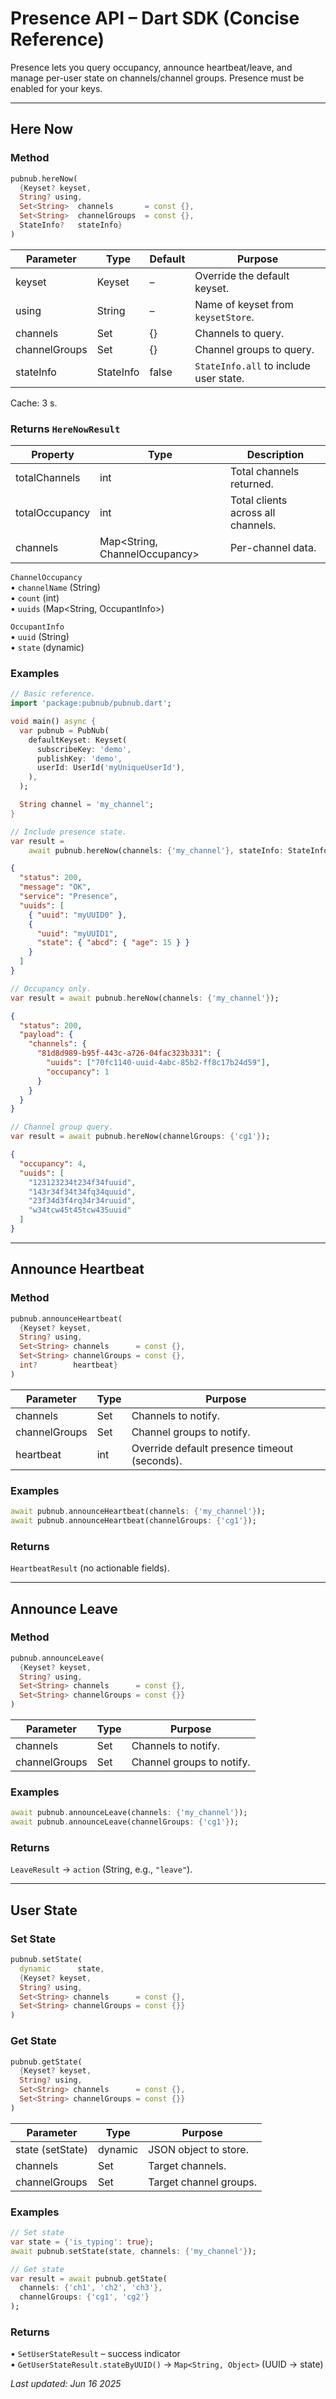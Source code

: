 # Presence API – Dart SDK (Concise Reference)

Presence lets you query occupancy, announce heartbeat/leave, and manage per-user state on channels/channel groups. Presence must be enabled for your keys.

---

## Here Now

### Method
```dart
pubnub.hereNow(
  {Keyset? keyset,
  String? using,
  Set<String>  channels       = const {},
  Set<String>  channelGroups  = const {},
  StateInfo?   stateInfo}
)
```

Parameter | Type | Default | Purpose
---|---|---|---
keyset | Keyset | – | Override the default keyset.
using | String | – | Name of keyset from `keysetStore`.
channels | Set<String> | {} | Channels to query.
channelGroups | Set<String> | {} | Channel groups to query.
stateInfo | StateInfo | false | `StateInfo.all` to include user state.

Cache: 3 s.

### Returns `HereNowResult`
Property | Type | Description
---|---|---
totalChannels | int | Total channels returned.
totalOccupancy | int | Total clients across all channels.
channels | Map<String, ChannelOccupancy> | Per-channel data.

`ChannelOccupancy`  
• `channelName` (String)  
• `count` (int)  
• `uuids` (Map<String, OccupantInfo>)

`OccupantInfo`  
• `uuid` (String)  
• `state` (dynamic)

### Examples
```dart
// Basic reference.
import 'package:pubnub/pubnub.dart';

void main() async {
  var pubnub = PubNub(
    defaultKeyset: Keyset(
      subscribeKey: 'demo',
      publishKey: 'demo',
      userId: UserId('myUniqueUserId'),
    ),
  );

  String channel = 'my_channel';
}
```

```dart
// Include presence state.
var result =
    await pubnub.hereNow(channels: {'my_channel'}, stateInfo: StateInfo.all);
```
```json
{
  "status": 200,
  "message": "OK",
  "service": "Presence",
  "uuids": [
    { "uuid": "myUUID0" },
    {
      "uuid": "myUUID1",
      "state": { "abcd": { "age": 15 } }
    }
  ]
}
```

```dart
// Occupancy only.
var result = await pubnub.hereNow(channels: {'my_channel'});
```
```json
{
  "status": 200,
  "payload": {
    "channels": {
      "81d8d989-b95f-443c-a726-04fac323b331": {
        "uuids": ["70fc1140-uuid-4abc-85b2-ff8c17b24d59"],
        "occupancy": 1
      }
    }
  }
}
```

```dart
// Channel group query.
var result = await pubnub.hereNow(channelGroups: {'cg1'});
```
```json
{
  "occupancy": 4,
  "uuids": [
    "123123234t234f34fuuid",
    "143r34f34t34fq34quuid",
    "23f34d3f4rq34r34ruuid",
    "w34tcw45t45tcw435uuid"
  ]
}
```

---

## Announce Heartbeat

### Method
```dart
pubnub.announceHeartbeat(
  {Keyset? keyset,
  String? using,
  Set<String> channels      = const {},
  Set<String> channelGroups = const {},
  int?        heartbeat}
)
```

Parameter | Type | Purpose
---|---|---
channels | Set<String> | Channels to notify.
channelGroups | Set<String> | Channel groups to notify.
heartbeat | int | Override default presence timeout (seconds).

### Examples
```dart
await pubnub.announceHeartbeat(channels: {'my_channel'});
await pubnub.announceHeartbeat(channelGroups: {'cg1'});
```

### Returns
`HeartbeatResult` (no actionable fields).

---

## Announce Leave

### Method
```dart
pubnub.announceLeave(
  {Keyset? keyset,
  String? using,
  Set<String> channels      = const {},
  Set<String> channelGroups = const {}}
)
```

Parameter | Type | Purpose
---|---|---
channels | Set<String> | Channels to notify.
channelGroups | Set<String> | Channel groups to notify.

### Examples
```dart
await pubnub.announceLeave(channels: {'my_channel'});
await pubnub.announceLeave(channelGroups: {'cg1'});
```

### Returns
`LeaveResult` → `action` (String, e.g., `"leave"`).

---

## User State

### Set State

```dart
pubnub.setState(
  dynamic      state,
  {Keyset? keyset,
  String? using,
  Set<String> channels      = const {},
  Set<String> channelGroups = const {}}
)
```

### Get State

```dart
pubnub.getState(
  {Keyset? keyset,
  String? using,
  Set<String> channels      = const {},
  Set<String> channelGroups = const {}}
)
```

Parameter | Type | Purpose
---|---|---
state (setState) | dynamic | JSON object to store.
channels | Set<String> | Target channels.
channelGroups | Set<String> | Target channel groups.

### Examples
```dart
// Set state
var state = {'is_typing': true};
await pubnub.setState(state, channels: {'my_channel'});
```

```dart
// Get state
var result = await pubnub.getState(
  channels: {'ch1', 'ch2', 'ch3'},
  channelGroups: {'cg1', 'cg2'}
);
```

### Returns
• `SetUserStateResult` – success indicator  
• `GetUserStateResult.stateByUUID()` → `Map<String, Object>` (UUID → state)

_Last updated: Jun 16 2025_